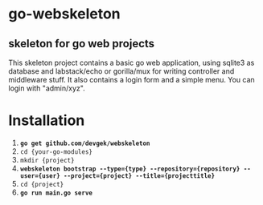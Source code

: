 # go-webskeleton
skeleton for go web projects
---
This skeleton project contains a basic go web application, using sqlite3 as database and labstack/echo or gorilla/mux for
writing controller and middleware stuff.
It also contains a login form and a simple menu. You can login with "admin/xyz".
# Installation
1. **`go get github.com/devgek/webskeleton`**
3. `cd {your-go-modules}`
4. `mkdir {project}`
5. **`webskeleton bootstrap --type={type} --repository={repository} --user={user} --project={project} --title={projecttitle}`**
6. `cd {project}`
7. **`go run main.go serve`**

